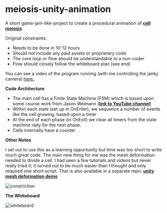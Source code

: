 # meiosis-unity-animation

A short game-jam-like-project to create a procedural animation of <a href="https://en.wikipedia.org/wiki/Meiosis"><B>cell meiosis</B></A>

Original constraints:

* Needs to be done in 10-12 hours
* Should not include any paid assets or proprietary code
* The core loop or flow should be understandable to a non-coder
* Flow should closely follow the whiteboard plan (see end)

You can see a video of the program running (with me controlling the janky camera) <A HREF="https://youtu.be/OLllRb2Odls"> here.</A>

<B>Code Architecture</B>

* The main cell has a Finite State Machine (FSM) which is based upon some course work from Jason Weimann
(<a href="https://www.youtube.com/c/Unity3dCollege"><B>link to YouTube channel</B></A>)
* Within each state (set up in OnEnter), we sequence a number of events like the cell growing, based upon a timer
* At the end of each phase (in OnExit) we clear all timers from the state machine rady for the next phase.
* Cells inrernally have a counter 

<B>Other Notes</B>

I set out to use this as a learning opportunity but time was too short to write much great code. The main new thing for me was the
mesh deformation needed to divide a cell. I had seen a few tutorials and videos but never really tried it; it turned out to be much
easier than I thought and only required one short script. That is also available in a separate repo:
<A HREF="https://github.com/iangiblin/unity-mesh-deformation-demo"><B>unity mesh deformation demo</B></A>

![constriction](https://user-images.githubusercontent.com/39740472/149665977-23a8de7d-c4b4-4955-8c01-c6a5c354085e.gif)

<B>The Whiteboard</B>

![whiteboard](https://user-images.githubusercontent.com/39740472/149665988-273d8652-b4d4-4751-ae5c-f9685a8e10c6.JPG)

